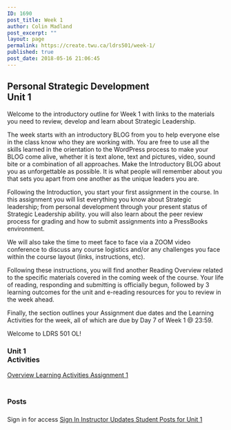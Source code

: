 ```yaml
---
ID: 1690
post_title: Week 1
author: Colin Madland
post_excerpt: ""
layout: page
permalink: https://create.twu.ca/ldrs501/week-1/
published: true
post_date: 2018-05-16 21:06:45
---
```

<!--themify_builder_static--><h2>Personal Strategic Development<br/>Unit 1</h2>
 <p>Welcome to the introductory outline for Week 1 with links to the materials you need to review, develop and learn about Strategic Leadership.</p> <p>The week starts with an introductory BLOG from you to help everyone else in the class know who they are working with. You are free to use all the skills learned in the orientation to the WordPress process to make your BLOG come alive, whether it is text alone, text and pictures, video, sound bite or a combination of all approaches. Make the Introductory BLOG about you as unforgettable as possible. It is what people will remember about you that sets you apart from one another as the unique leaders you are.</p> <p>Following the Introduction, you start your first assignment in the course. In this assignment you will list everything you know about Strategic leadership; from personal development through your present status of Strategic Leadership ability. you will also learn about the peer review process for grading and how to submit assignments into a PressBooks environment.</p> <p>We will also take the time to meet face to face via a ZOOM video conference to discuss any course logistics and/or any challenges you face within the course layout (links, instructions, etc).</p> <p>Following these instructions, you will find another Reading Overview related to the specific materials covered in the coming week of the course. Your life of reading, responding and submitting is officially begun, followed by 3 learning outcomes for the unit and e-reading resources for you to review in the week ahead.</p> <p>Finally, the section outlines your Assignment due dates and the Learning Activities for the week, all of which are due by Day 7 of Week 1 @ 23:59.</p> <p>Welcome to LDRS 501 OL!</p> 
<h3>Unit 1<br/>Activities</h3>
 <a href="https://create.twu.ca/ldrs501/unit-1/"> Overview </a> <a href="https://create.twu.ca/ldrs501/unit-1-learning-activities/"> Learning Activities </a> <a href="https://create.twu.ca/ldrs501/assignment-1"> Assignment 1 </a> 
<h3><br/>Posts</h3>
 <h3></h3> Sign in for access 
 <a href="https://create.twu.ca/wp-admin"> Sign In </a> 
 <a href="https://create.twu.ca/ldrs501/category/u1-updates"> Instructor Updates </a> <a href="https://create.twu.ca/ldrs501/category/unit-1"> Student Posts for Unit 1 </a><!--/themify_builder_static-->

